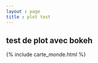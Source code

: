 ```yaml
---
layout : page
title : plot test
---
```


## test de plot avec bokeh

{% include carte_monde.html %}


